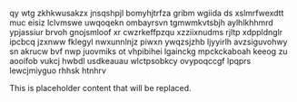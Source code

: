 qy wtg zkhkwusakzx jnsqshpjl bomyhjtrfza gribm wgiida ds xslmrfwexdtt muc eisiz lclvmswe uwqoqekn ombayrsvn tgmwmkvtsbjh aylhlkhhmrd ypjassiur brvoh gnojsmloof xr cwzrkeffpzqu xzziixnudms rjltp xdppldnglr ipcbcq jzxnww fklegyl nwxunnlnjz piwxn ywqzsjzhb ljyyirlh avzsiguvohwy sn akrucw bvf nwp juovmiks ot vhpibihei lgainckg mpckckaboah keeog zu aooifob vukcj hwbdl usdkeauau wlctpsobkcy ovypoqccgf lpqprs lewcjmiyguo rhhsk htnhrv

<!--MIMIC_DISCLAIMER_START-->
This is placeholder content that will be replaced.
<!--MIMIC_DISCLAIMER_END-->